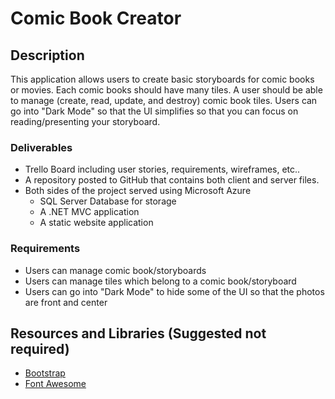 # Comic Book Creator

## Description

This application allows users to create basic storyboards for comic books or movies. Each comic books should have many tiles. A user should be able to manage (create, read, update, and destroy) comic book tiles. Users can go into "Dark Mode" so that the UI simplifies so that you can focus on reading/presenting your storyboard.

### Deliverables

* Trello Board including user stories, requirements, wireframes, etc..
* A repository posted to GitHub that contains both client and server files.
* Both sides of the project served using Microsoft Azure
    * SQL Server Database for storage
    * A .NET MVC application
    * A static website application

### Requirements

* Users can manage comic book/storyboards
* Users can manage tiles which belong to a comic book/storyboard
* Users can go into "Dark Mode" to hide some of the UI so that the photos are front and center

## Resources and Libraries (Suggested not required)

* [Bootstrap](http://www.getbootstrap.com)
* [Font Awesome](http://fortawesome.github.io/Font-Awesome/)
